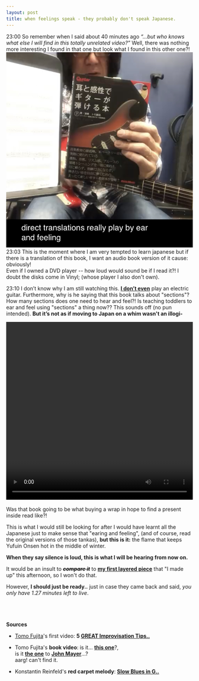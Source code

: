 ```yaml
---
layout: post
title: when feelings speak - they probably don't speak Japanese.
---
```


23:00
So remember when I said about 40 minutes ago _“...but who knows what else I will find in this totally unrelated video?”_
Well, there was nothing more interesting I found in that one but look what I found in this other one?!
![book?](/public/assets/images/book.jpg)
23:03 This is the moment where I am very tempted to learn japanese but if there is a translation of this book, I want an audio book version of it cause: obviously!
<br>Even if I owned a DVD player -- how loud would sound be if I read it?! I doubt the disks come in Vinyl; (whose player I also don't own).

23:10 I don’t know why I am still watching this. **[I don’t even](/public/assets/images/do_you_even.png)** play an electric guitar. Furthermore, why is he saying that this book talks about "sections"? How many sections does one need to hear and feel?! Is teaching toddlers to ear and feel using "sections" a thing now?? This sounds off (no pun intended). **But it’s not as if moving to Japan on a whim wasn't an illogi-**
<br>

<video controls="" autoplay="true" src="https://www.tatianazihindula.com/public/assets/videos/KONSTANTIN_REINFELD.mp4" type="video/mp4" width="100%" height="480"></video>
<br>

Was that book going to be what buying a wrap in hope to find a present inside read like?!

This is what I would still be looking for after I would have learnt all the Japanese just to make sense that "earing and feeling", (and of course, read the original versions of those tankas), **but this is it:** the flame that keeps Yufuin Onsen hot in the middle of winter.

**When they say silence is loud, this is what I will be hearing from now on.**

It would be an insult to _**~~compare it~~**_ to [**my first layered piece**](/misk_audio) that "I made up" this afternoon, so I won't do that.

However, **I should just be ready..** just in case they came back and said, _you only have 1.27 minutes left to live_.
<br><br><br><br><br>
**Sources**


- [Tomo Fujita](http://www.osiamo.com/Tomo-Fujita)'s first video: **5 [GREAT Improvisation Tips..](https://www.youtube.com/watch?v=BxQBqaXXo_c)**

- Tomo Fujita's **book video**: is it... **[this one](https://youtu.be/i0wzs3secRw)**?,<br>is it **[the one](https://www.youtube.com/watch?v=N2hZRgL_AME)** to **[John Mayer](https://youtu.be/mQ055hHdxbE)**...?<br>
aarg! can't find it.

- Konstantin Reinfeld's **red carpet melody**: **[Slow Blues in G..](https://youtu.be/AqTURKuqAbg)**
